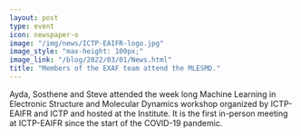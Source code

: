 ```yaml
---
layout: post
type: event
icon: newspaper-o
image: "/img/news/ICTP-EAIFR-logo.jpg" 
image_style: "max-height: 100px;"
image_link: "/blog/2022/03/01/News.html"
title: "Members of the EXAF team attend the MLESMD."
---
```


Ayda, Sosthene and Steve attended the week long Machine Learning in Electronic Structure and Molecular Dynamics workshop organized by ICTP-EAIFR and ICTP and hosted at the Institute. It is the first in-person meeting at ICTP-EAIFR since the start of the COVID-19 pandemic. 
